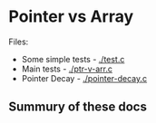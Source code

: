 Pointer vs Array
================

Files:
  - Some simple tests - [./test.c](./test.c)
  - Main tests - [./ptr-v-arr.c](./pt-v-arr.c)
  - Pointer Decay - [./pointer-decay.c](./pointer-decay.c)

## Summury of these docs
